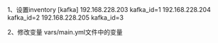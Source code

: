 1、设置inventory
[kafka]
192.168.228.203 kafka_id=1
192.168.228.204 kafka_id=2
192.168.228.205 kafka_id=3

2、修改变量 vars/main.yml文件中的变量

